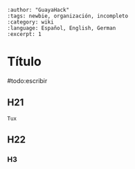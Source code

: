 ```{post} 2023-06-30
:author: "GuayaHack"
:tags: newbie, organización, incompleto
:category: wiki
:language: Español, English, German
:excerpt: 1
```

# Título

#todo:escribir

## H21


```{figure} template.md-data/tux.png
Tux
```



## H22

### H3

